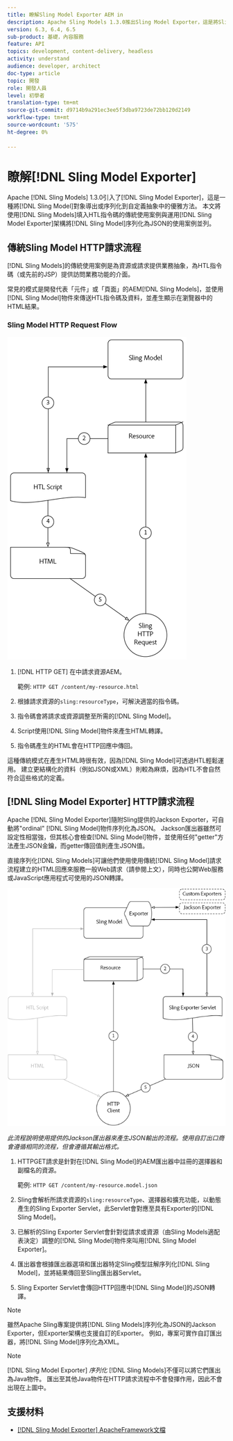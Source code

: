 ```yaml
---
title: 瞭解Sling Model Exporter AEM in
description: Apache Sling Models 1.3.0推出Sling Model Exporter，這是將Sling Model物件匯出或序列化為自訂抽象化的優雅方式。 本文並列使用Sling Models填入HTL指令碼的傳統使用案例，以及運用Sling Model Exporter架構將Sling Model序列化為JSON。
version: 6.3, 6.4, 6.5
sub-product: 基礎，內容服務
feature: API
topics: development, content-delivery, headless
activity: understand
audience: developer, architect
doc-type: article
topic: 開發
role: 開發人員
level: 初學者
translation-type: tm+mt
source-git-commit: d9714b9a291ec3ee5f3dba9723de72bb120d2149
workflow-type: tm+mt
source-wordcount: '575'
ht-degree: 0%

---
```



# 瞭解[!DNL Sling Model Exporter]

Apache [!DNL Sling Models] 1.3.0引入了[!DNL Sling Model Exporter]，這是一種將[!DNL Sling Model]對象導出或序列化到自定義抽象中的優雅方法。 本文將使用[!DNL Sling Models]填入HTL指令碼的傳統使用案例與運用[!DNL Sling Model Exporter]架構將[!DNL Sling Model]序列化為JSON的使用案例並列。

## 傳統Sling Model HTTP請求流程

[!DNL Sling Models]的傳統使用案例是為資源或請求提供業務抽象，為HTL指令碼（或先前的JSP）提供訪問業務功能的介面。

常見的模式是開發代表「元件」或「頁面」的AEM[!DNL Sling Models]，並使用[!DNL Sling Model]物件來傳送HTL指令碼及資料，並產生顯示在瀏覽器中的HTML結果。

### Sling Model HTTP Request Flow

![Sling Model Request Flow](./assets/understand-sling-model-exporter/sling-model-request-flow.png)

1. [!DNL HTTP GET] 在中請求資源AEM。

   範例: `HTTP GET /content/my-resource.html`

1. 根據請求資源的`sling:resourceType`，可解決適當的指令碼。

1. 指令碼會將請求或資源調整至所需的[!DNL Sling Model]。

1. Script使用[!DNL Sling Model]物件來產生HTML轉譯。

1. 指令碼產生的HTML會在HTTP回應中傳回。

這種傳統模式在產生HTML時很有效，因為[!DNL Sling Model]可透過HTL輕鬆運用。 建立更結構化的資料（例如JSON或XML）則較為麻煩，因為HTL不會自然符合這些格式的定義。

## [!DNL Sling Model Exporter] HTTP請求流程

Apache [!DNL Sling Model Exporter]隨附Sling提供的Jackson Exporter，可自動將&quot;ordinal&quot; [!DNL Sling Model]物件序列化為JSON。 Jackson匯出器雖然可設定性相當強，但其核心會檢查[!DNL Sling Model]物件，並使用任何&quot;getter&quot;方法產生JSON金鑰，而getter傳回值則產生JSON值。

直接序列化[!DNL Sling Models]可讓他們使用使用傳統[!DNL Sling Model]請求流程建立的HTML回應來服務一般Web請求（請參閱上文），同時也公開Web服務或JavaScript應用程式可使用的JSON轉譯。

![Sling Model Exporter HTTP請求流程](./assets/understand-sling-model-exporter/sling-model-exporter-request-flow.png)

*此流程說明使用提供的Jackson匯出器來產生JSON輸出的流程。使用自訂出口商會遵循相同的流程，但會遵循其輸出格式。*

1. HTTPGET請求是針對在[!DNL Sling Model]的AEM匯出器中註冊的選擇器和副檔名的資源。

   範例: `HTTP GET /content/my-resource.model.json`

1. Sling會解析所請求資源的`sling:resourceType`、選擇器和擴充功能，以動態產生的Sling Exporter Servlet，此Servlet會對應至具有Exporter的[!DNL Sling Model]。
1. 已解析的Sling Exporter Servlet會針對從請求或資源（由Sling Models適配表決定）調整的[!DNL Sling Model]物件來叫用[!DNL Sling Model Exporter]。
1. 匯出器會根據匯出器選項和匯出器特定Sling模型註解序列化[!DNL Sling Model]，並將結果傳回至Sling匯出器Servlet。
1. Sling Exporter Servlet會傳回HTTP回應中[!DNL Sling Model]的JSON轉譯。

>[!NOTE]
>
>雖然Apache Sling專案提供將[!DNL Sling Models]序列化為JSON的Jackson Exporter，但Exporter架構也支援自訂的Exporter。 例如，專案可實作自訂匯出器，將[!DNL Sling Model]序列化為XML。

>[!NOTE]
>
>[!DNL Sling Model Exporter] *序列化* [!DNL Sling Models]不僅可以將它們匯出為Java物件。 匯出至其他Java物件在HTTP請求流程中不會發揮作用，因此不會出現在上圖中。

## 支援材料

* [ [!DNL Sling Model Exporter] ApacheFramework文檔](https://sling.apache.org/documentation/bundles/models.html#exporter-framework-since-130)
